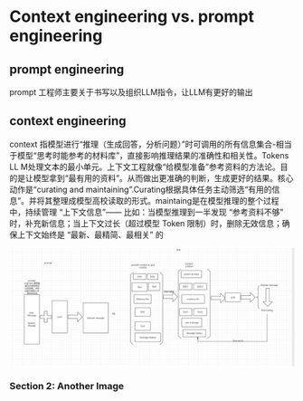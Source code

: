 # Context engineering vs. prompt engineering

## prompt engineering

prompt 工程师主要关于书写以及组织LLM指令，让LLM有更好的输出

## context engineering

context 指模型进行“推理（生成回答，分析问题）”时可调用的所有信息集合-相当于模型“思考时能参考的材料库”，直接影响推理结果的准确性和相关性。Tokens LL M处理文本的最小单元。上下文工程就像“给模型准备”参考资料的方法论。目的是让模型拿到“最有用的资料”。从而做出更准确的判断，生成更好的结果。核心动作是“curating and maintaining”.Curating根据具体任务主动筛选“有用的信息”。并将其整理成模型高校读取的形式。maintaing是在模型推理的整个过程中，持续管理 “上下文信息”—— 比如：当模型推理到一半发现 “参考资料不够” 时，补充新信息；当上下文过长（超过模型 Token 限制）时，删除无效信息；确保上下文始终是 “最新、最精简、最相关” 的


![Sample Image](./images/vs.jpg)

### Section 2: Another Image


